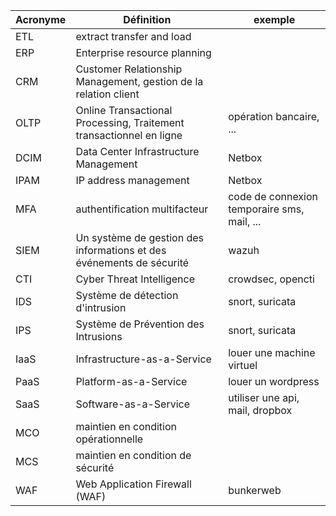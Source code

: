 Acronyme | Définition | exemple
--- | --- | ---
ETL | extract transfer and load |
ERP | Enterprise resource planning |
CRM | Customer Relationship Management, gestion de la relation client |
OLTP | Online Transactional Processing, Traitement transactionnel en ligne | opération bancaire, ...
DCIM | Data Center Infrastructure Management | Netbox
IPAM | IP address management | Netbox
MFA | authentification multifacteur | code de connexion temporaire sms, mail, ...
SIEM | Un système de gestion des informations et des événements de sécurité | wazuh
CTI | Cyber Threat Intelligence | crowdsec, opencti
IDS | Système de détection d'intrusion | snort, suricata
IPS | Système de Prévention des Intrusions | snort, suricata
IaaS | Infrastructure-as-a-Service | louer une machine virtuel
PaaS | Platform-as-a-Service | louer un wordpress
SaaS | Software-as-a-Service | utiliser une api, mail, dropbox
MCO | maintien en condition opérationnelle
MCS | maintien en condition de sécurité
WAF | Web Application Firewall (WAF) | bunkerweb
